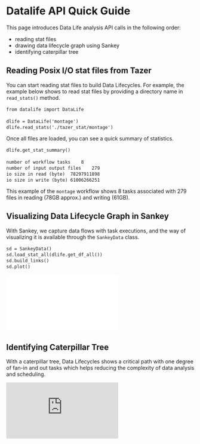 # Datalife API Quick Guide

This page introduces Data Life analysis API calls in the following order:

- reading stat files
- drawing data lifecycle graph using Sankey 
- identifying caterpillar tree

## Reading Posix I/O stat files from Tazer

You can start reading stat files to build Data Lifecycles. For example, the example below shows to read stat files by providing a directory name in `read_stats()` method.

```
from datalife import DataLife

dlife = DataLife('montage')
dlife.read_stats('./tazer_stat/montage')
```

Once all files are loaded, you can see a quick summary of statistics.

```
dlife.get_stat_summary()

number of workflow tasks	8
number of input output files	279
io size in read (byte)	78297911898
io size in write (byte)	61006266251
```
This example of the `montage` workflow shows 8 tasks associated with 279 files in reading (78GB approx.) and writing (61GB).

## Visualizing Data Lifecycle Graph in Sankey

With Sankey, we capture data flows with task executions, and the way of visualizing it is available through the `SankeyData` class.

```
sd = SankeyData()
sd.load_stat_all(dlife.get_df_all())
sd.build_links()
sd.plot()
```

![Montage Sankey](src/montage_sankey.pdf "Montage Data Lifecycles Graph in Sankey")

## Identifying Caterpillar Tree

With a caterpillar tree, Data Lifecycles shows  a critical path with one degree of fan-in and out tasks which helps reducing the complexity of data analysis and scheduling.


![Montage Caterpillar](https://gitlab.pnnl.gov/perf-lab/bigflowtools/datalife/-/raw/main/src/montage_sankey.pdf "Montage Caterpillar Tree")
